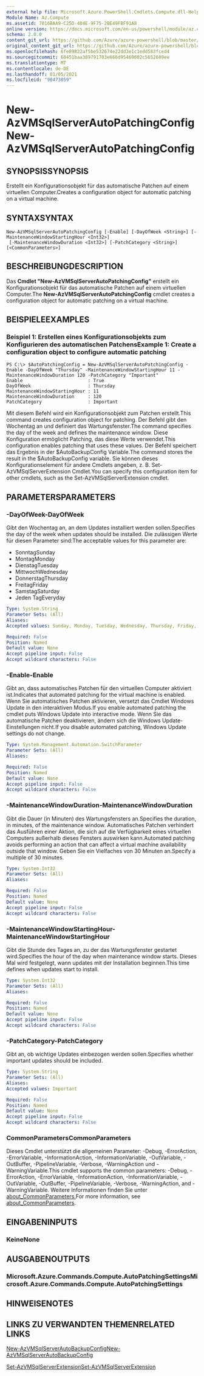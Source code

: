 ```yaml
---
external help file: Microsoft.Azure.PowerShell.Cmdlets.Compute.dll-Help.xml
Module Name: Az.Compute
ms.assetid: 7016BAA9-C25D-404E-9F75-2BE49FBF91A8
online version: https://docs.microsoft.com/en-us/powershell/module/az.compute/new-azvmsqlserverautopatchingconfig
schema: 2.0.0
content_git_url: https://github.com/Azure/azure-powershell/blob/master/src/Compute/Compute/help/New-AzVMSqlServerAutoPatchingConfig.md
original_content_git_url: https://github.com/Azure/azure-powershell/blob/master/src/Compute/Compute/help/New-AzVMSqlServerAutoPatchingConfig.md
ms.openlocfilehash: 6fe89822af5be532674e22dd3e1c1edd583fced4
ms.sourcegitcommit: 68451baa389791703e666d95469602c5652609ee
ms.translationtype: MT
ms.contentlocale: de-DE
ms.lasthandoff: 01/05/2021
ms.locfileid: "98473059"
---
```

# <span data-ttu-id="06c81-101">New-AzVMSqlServerAutoPatchingConfig</span><span class="sxs-lookup"><span data-stu-id="06c81-101">New-AzVMSqlServerAutoPatchingConfig</span></span>

## <span data-ttu-id="06c81-102">SYNOPSIS</span><span class="sxs-lookup"><span data-stu-id="06c81-102">SYNOPSIS</span></span>
<span data-ttu-id="06c81-103">Erstellt ein Konfigurationsobjekt für das automatische Patchen auf einem virtuellen Computer.</span><span class="sxs-lookup"><span data-stu-id="06c81-103">Creates a configuration object for automatic patching on a virtual machine.</span></span>

## <span data-ttu-id="06c81-104">SYNTAX</span><span class="sxs-lookup"><span data-stu-id="06c81-104">SYNTAX</span></span>

```
New-AzVMSqlServerAutoPatchingConfig [-Enable] [-DayOfWeek <String>] [-MaintenanceWindowStartingHour <Int32>]
 [-MaintenanceWindowDuration <Int32>] [-PatchCategory <String>] [<CommonParameters>]
```

## <span data-ttu-id="06c81-105">BESCHREIBUNG</span><span class="sxs-lookup"><span data-stu-id="06c81-105">DESCRIPTION</span></span>
<span data-ttu-id="06c81-106">Das **Cmdlet "New-AzVMSqlServerAutoPatchingConfig"** erstellt ein Konfigurationsobjekt für das automatische Patchen auf einem virtuellen Computer.</span><span class="sxs-lookup"><span data-stu-id="06c81-106">The **New-AzVMSqlServerAutoPatchingConfig** cmdlet creates a configuration object for automatic patching on a virtual machine.</span></span>

## <span data-ttu-id="06c81-107">BEISPIELE</span><span class="sxs-lookup"><span data-stu-id="06c81-107">EXAMPLES</span></span>

### <span data-ttu-id="06c81-108">Beispiel 1: Erstellen eines Konfigurationsobjekts zum Konfigurieren des automatischen Patchens</span><span class="sxs-lookup"><span data-stu-id="06c81-108">Example 1: Create a configuration object to configure automatic patching</span></span>
```
PS C:\> $AutoPatchingConfig = New-AzVMSqlServerAutoPatchingConfig -Enable -DayOfWeek "Thursday" -MaintenanceWindowStartingHour 11 -MaintenanceWindowDuration 120 -PatchCategory "Important"
Enable                        : True
DayOfWeek                     : Thursday
MaintenanceWindowStartingHour : 11
MaintenanceWindowDuration     : 120
PatchCategory                 : Important
```

<span data-ttu-id="06c81-109">Mit diesem Befehl wird ein Konfigurationsobjekt zum Patchen erstellt.</span><span class="sxs-lookup"><span data-stu-id="06c81-109">This command creates configuration object for patching.</span></span>
<span data-ttu-id="06c81-110">Der Befehl gibt den Wochentag an und definiert das Wartungsfenster.</span><span class="sxs-lookup"><span data-stu-id="06c81-110">The command specifies the day of the week and defines the maintenance window.</span></span>
<span data-ttu-id="06c81-111">Diese Konfiguration ermöglicht Patching, das diese Werte verwendet.</span><span class="sxs-lookup"><span data-stu-id="06c81-111">This configuration enables patching that uses these values.</span></span>
<span data-ttu-id="06c81-112">Der Befehl speichert das Ergebnis in der $AutoBackupConfig Variable.</span><span class="sxs-lookup"><span data-stu-id="06c81-112">The command stores the result in the $AutoBackupConfig variable.</span></span>
<span data-ttu-id="06c81-113">Sie können dieses Konfigurationselement für andere Cmdlets angeben, z. B. Set-AzVMSqlServerExtension Cmdlet.</span><span class="sxs-lookup"><span data-stu-id="06c81-113">You can specify this configuration item for other cmdlets, such as the Set-AzVMSqlServerExtension cmdlet.</span></span>

## <span data-ttu-id="06c81-114">PARAMETERS</span><span class="sxs-lookup"><span data-stu-id="06c81-114">PARAMETERS</span></span>

### <span data-ttu-id="06c81-115">-DayOfWeek</span><span class="sxs-lookup"><span data-stu-id="06c81-115">-DayOfWeek</span></span>
<span data-ttu-id="06c81-116">Gibt den Wochentag an, an dem Updates installiert werden sollen.</span><span class="sxs-lookup"><span data-stu-id="06c81-116">Specifies the day of the week when updates should be installed.</span></span>
<span data-ttu-id="06c81-117">Die zulässigen Werte für diesen Parameter sind:</span><span class="sxs-lookup"><span data-stu-id="06c81-117">The acceptable values for this parameter are:</span></span>
- <span data-ttu-id="06c81-118">Sonntag</span><span class="sxs-lookup"><span data-stu-id="06c81-118">Sunday</span></span>
- <span data-ttu-id="06c81-119">Montag</span><span class="sxs-lookup"><span data-stu-id="06c81-119">Monday</span></span>
- <span data-ttu-id="06c81-120">Dienstag</span><span class="sxs-lookup"><span data-stu-id="06c81-120">Tuesday</span></span>
- <span data-ttu-id="06c81-121">Mittwoch</span><span class="sxs-lookup"><span data-stu-id="06c81-121">Wednesday</span></span>
- <span data-ttu-id="06c81-122">Donnerstag</span><span class="sxs-lookup"><span data-stu-id="06c81-122">Thursday</span></span>
- <span data-ttu-id="06c81-123">Freitag</span><span class="sxs-lookup"><span data-stu-id="06c81-123">Friday</span></span>
- <span data-ttu-id="06c81-124">Samstag</span><span class="sxs-lookup"><span data-stu-id="06c81-124">Saturday</span></span>
- <span data-ttu-id="06c81-125">Jeden Tag</span><span class="sxs-lookup"><span data-stu-id="06c81-125">Everyday</span></span>

```yaml
Type: System.String
Parameter Sets: (All)
Aliases:
Accepted values: Sunday, Monday, Tuesday, Wednesday, Thursday, Friday, Saturday, Everyday

Required: False
Position: Named
Default value: None
Accept pipeline input: False
Accept wildcard characters: False
```

### <span data-ttu-id="06c81-126">-Enable</span><span class="sxs-lookup"><span data-stu-id="06c81-126">-Enable</span></span>
<span data-ttu-id="06c81-127">Gibt an, dass automatisches Patchen für den virtuellen Computer aktiviert ist.</span><span class="sxs-lookup"><span data-stu-id="06c81-127">Indicates that automated patching for the virtual machine is enabled.</span></span>
<span data-ttu-id="06c81-128">Wenn Sie automatisches Patchen aktivieren, versetzt das Cmdlet Windows Update in den interaktiven Modus.</span><span class="sxs-lookup"><span data-stu-id="06c81-128">If you enable automated patching the cmdlet puts Windows Update into interactive mode.</span></span>
<span data-ttu-id="06c81-129">Wenn Sie das automatische Patchen deaktivieren, ändern sich die Windows Update-Einstellungen nicht.</span><span class="sxs-lookup"><span data-stu-id="06c81-129">If you disable automated patching, Windows Update settings do not change.</span></span>

```yaml
Type: System.Management.Automation.SwitchParameter
Parameter Sets: (All)
Aliases:

Required: False
Position: Named
Default value: None
Accept pipeline input: False
Accept wildcard characters: False
```

### <span data-ttu-id="06c81-130">-MaintenanceWindowDuration</span><span class="sxs-lookup"><span data-stu-id="06c81-130">-MaintenanceWindowDuration</span></span>
<span data-ttu-id="06c81-131">Gibt die Dauer (in Minuten) des Wartungsfensters an.</span><span class="sxs-lookup"><span data-stu-id="06c81-131">Specifies the duration, in minutes, of the maintenance window.</span></span>
<span data-ttu-id="06c81-132">Automatisches Patchen verhindert das Ausführen einer Aktion, die sich auf die Verfügbarkeit eines virtuellen Computers außerhalb dieses Fensters auswirken kann.</span><span class="sxs-lookup"><span data-stu-id="06c81-132">Automated patching avoids performing an action that can affect a virtual machine availability outside that window.</span></span>
<span data-ttu-id="06c81-133">Geben Sie ein Vielfaches von 30 Minuten an.</span><span class="sxs-lookup"><span data-stu-id="06c81-133">Specify a multiple of 30 minutes.</span></span>

```yaml
Type: System.Int32
Parameter Sets: (All)
Aliases:

Required: False
Position: Named
Default value: None
Accept pipeline input: False
Accept wildcard characters: False
```

### <span data-ttu-id="06c81-134">-MaintenanceWindowStartingHour</span><span class="sxs-lookup"><span data-stu-id="06c81-134">-MaintenanceWindowStartingHour</span></span>
<span data-ttu-id="06c81-135">Gibt die Stunde des Tages an, zu der das Wartungsfenster gestartet wird.</span><span class="sxs-lookup"><span data-stu-id="06c81-135">Specifies the hour of the day when maintenance window starts.</span></span>
<span data-ttu-id="06c81-136">Dieses Mal wird festgelegt, wann updates mit der Installation beginnen.</span><span class="sxs-lookup"><span data-stu-id="06c81-136">This time defines when updates start to install.</span></span>

```yaml
Type: System.Int32
Parameter Sets: (All)
Aliases:

Required: False
Position: Named
Default value: None
Accept pipeline input: False
Accept wildcard characters: False
```

### <span data-ttu-id="06c81-137">-PatchCategory</span><span class="sxs-lookup"><span data-stu-id="06c81-137">-PatchCategory</span></span>
<span data-ttu-id="06c81-138">Gibt an, ob wichtige Updates einbezogen werden sollen.</span><span class="sxs-lookup"><span data-stu-id="06c81-138">Specifies whether important updates should be included.</span></span>

```yaml
Type: System.String
Parameter Sets: (All)
Aliases:
Accepted values: Important

Required: False
Position: Named
Default value: None
Accept pipeline input: False
Accept wildcard characters: False
```

### <span data-ttu-id="06c81-139">CommonParameters</span><span class="sxs-lookup"><span data-stu-id="06c81-139">CommonParameters</span></span>
<span data-ttu-id="06c81-140">Dieses Cmdlet unterstützt die allgemeinen Parameter: -Debug, -ErrorAction, -ErrorVariable, -InformationAction, -InformationVariable, -OutVariable, -OutBuffer, -PipelineVariable, -Verbose, -WarningAction und -WarningVariable.</span><span class="sxs-lookup"><span data-stu-id="06c81-140">This cmdlet supports the common parameters: -Debug, -ErrorAction, -ErrorVariable, -InformationAction, -InformationVariable, -OutVariable, -OutBuffer, -PipelineVariable, -Verbose, -WarningAction, and -WarningVariable.</span></span> <span data-ttu-id="06c81-141">Weitere Informationen finden Sie unter [about_CommonParameters.](http://go.microsoft.com/fwlink/?LinkID=113216)</span><span class="sxs-lookup"><span data-stu-id="06c81-141">For more information, see [about_CommonParameters](http://go.microsoft.com/fwlink/?LinkID=113216).</span></span>

## <span data-ttu-id="06c81-142">EINGABEN</span><span class="sxs-lookup"><span data-stu-id="06c81-142">INPUTS</span></span>

### <span data-ttu-id="06c81-143">Keine</span><span class="sxs-lookup"><span data-stu-id="06c81-143">None</span></span>

## <span data-ttu-id="06c81-144">AUSGABEN</span><span class="sxs-lookup"><span data-stu-id="06c81-144">OUTPUTS</span></span>

### <span data-ttu-id="06c81-145">Microsoft.Azure.Commands.Compute.AutoPatchingSettings</span><span class="sxs-lookup"><span data-stu-id="06c81-145">Microsoft.Azure.Commands.Compute.AutoPatchingSettings</span></span>

## <span data-ttu-id="06c81-146">HINWEISE</span><span class="sxs-lookup"><span data-stu-id="06c81-146">NOTES</span></span>

## <span data-ttu-id="06c81-147">LINKS ZU VERWANDTEN THEMEN</span><span class="sxs-lookup"><span data-stu-id="06c81-147">RELATED LINKS</span></span>

[<span data-ttu-id="06c81-148">New-AzVMSqlServerAutoBackupConfig</span><span class="sxs-lookup"><span data-stu-id="06c81-148">New-AzVMSqlServerAutoBackupConfig</span></span>](./New-AzVMSqlServerAutoBackupConfig.md)

[<span data-ttu-id="06c81-149">Set-AzVMSqlServerExtension</span><span class="sxs-lookup"><span data-stu-id="06c81-149">Set-AzVMSqlServerExtension</span></span>](./Set-AzVMSqlServerExtension.md)


